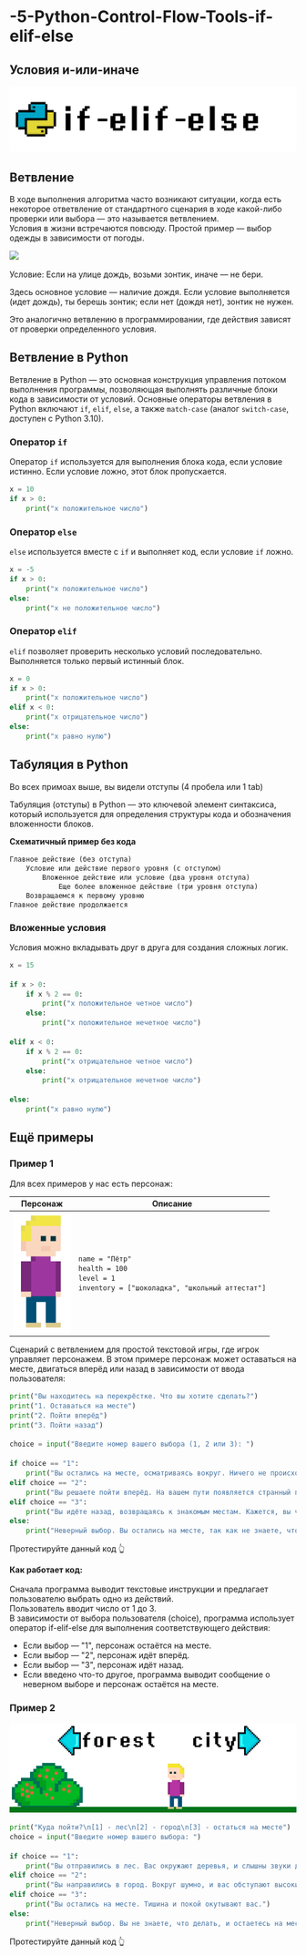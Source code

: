# -5-Python-Control-Flow-Tools-if-elif-else
## Условия и-или-иначе

<img src="https://github.com/TeachKait20/NoneCode/blob/main/if+elif+else%20py/banner.png?raw=true">

## Ветвление

В ходе выполнения алгоритма часто возникают ситуации, когда есть некоторое ответвление от стандартного сценария в ходе какой-либо проверки или выбора — это называется ветвлением. <br>
Условия в жизни встречаются повсюду. Простой пример — выбор одежды в зависимости от погоды. <br>

<img src="https://i.pinimg.com/originals/3a/8a/66/3a8a668cacdc42edc246a5e1c18309bb.gif">


Условие: Если на улице дождь, возьми зонтик, иначе — не бери. <br>

Здесь основное условие — наличие дождя. Если условие выполняется (идет дождь), ты берешь зонтик; если нет (дождя нет), зонтик не нужен.

Это аналогично ветвлению в программировании, где действия зависят от проверки определенного условия.


## Ветвление в Python

Ветвление в Python — это основная конструкция управления потоком выполнения программы, позволяющая выполнять различные блоки кода в зависимости от условий. Основные операторы ветвления в Python включают `if`, `elif`, `else`, а также `match-case` (аналог `switch-case`, доступен с Python 3.10). 

### Оператор `if`

Оператор `if` используется для выполнения блока кода, если условие истинно. Если условие ложно, этот блок пропускается.

```Python
x = 10
if x > 0:
    print("x положительное число")
```

### Оператор `else`

`else` используется вместе с `if` и выполняет код, если условие `if` ложно.

```Python
x = -5
if x > 0:
    print("x положительное число")
else:
    print("x не положительное число")
```

### Оператор `elif`

`elif` позволяет проверить несколько условий последовательно. Выполняется только первый истинный блок.

```Python
x = 0
if x > 0:
    print("x положительное число")
elif x < 0:
    print("x отрицательное число")
else:
    print("x равно нулю")
```

## Табуляция в Python

Во всех примоах выше, вы видели отступы (4 пробела или 1 tab)

Табуляция (отступы) в Python — это ключевой элемент синтаксиса, который используется для определения структуры кода и обозначения вложенности блоков.

**Схематичный пример без кода**
```
Главное действие (без отступа)
    Условие или действие первого уровня (с отступом)
        Вложенное действие или условие (два уровня отступа)
            Еще более вложенное действие (три уровня отступа)
    Возвращаемся к первому уровню
Главное действие продолжается
```

### Вложенные условия

Условия можно вкладывать друг в друга для создания сложных логик.


```Python
x = 15

if x > 0:
    if x % 2 == 0:
        print("x положительное четное число")
    else:
        print("x положительное нечетное число")

elif x < 0:
    if x % 2 == 0:
        print("x отрицательное четное число")
    else:
        print("x отрицательное нечетное число")

else:
    print("x равно нулю")
```

## Ещё примеры
### Пример 1

Для всех примеров у нас есть персонаж:

| Персонаж                                | Описание                                                                                     |
|-----------------------------------------|---------------------------------------------------------------------------------------------|
| <img src="https://github.com/TeachKait20/NoneCode/blob/main/if+elif+else%20py/pers-right.png?raw=true" width="100" alt="Персонаж"/>	 | `name = "Пётр"`<br>`health = 100`<br>`level = 1`<br>`inventory = ["шоколадка", "школьный аттестат"]`       |

Сценарий с ветвлением для простой текстовой игры, где игрок управляет персонажем. В этом примере персонаж может оставаться на месте, двигаться вперёд или назад в зависимости от ввода пользователя:

```Python
print("Вы находитесь на перекрёстке. Что вы хотите сделать?")
print("1. Оставаться на месте")
print("2. Пойти вперёд")
print("3. Пойти назад")

choice = input("Введите номер вашего выбора (1, 2 или 3): ")

if choice == "1":
    print("Вы остались на месте, осматриваясь вокруг. Ничего не происходит.")
elif choice == "2":
    print("Вы решаете пойти вперёд. На вашем пути появляется странный предмет!")
elif choice == "3":
    print("Вы идёте назад, возвращаясь к знакомым местам. Кажется, вы что-то забыли.")
else:
    print("Неверный выбор. Вы остались на месте, так как не знаете, что делать.")
```

Протестируйте данный код 👆

**Как работает код:** <br><br>
Сначала программа выводит текстовые инструкции и предлагает пользователю выбрать одно из действий. <br>
Пользователь вводит число от 1 до 3. <br>
В зависимости от выбора пользователя (choice), программа использует оператор if-elif-else для выполнения соответствующего действия: <br>
* Если выбор — "1", персонаж остаётся на месте.
* Если выбор — "2", персонаж идёт вперёд.
* Если выбор — "3", персонаж идёт назад.
* Если введено что-то другое, программа выводит сообщение о неверном выборе и персонаж остаётся на месте.

### Пример 2

<img src="https://github.com/TeachKait20/NoneCode/blob/main/if+elif+else%20py/banner_2.png?raw=true">

```Python
print("Куда пойти?\n[1] - лес\n[2] - город\n[3] - остаться на месте")
choice = input("Введите номер вашего выбора: ")

if choice == "1":
    print("Вы отправились в лес. Вас окружают деревья, и слышны звуки дикой природы.")
elif choice == "2":
    print("Вы направились в город. Вокруг шумно, и вас обступают высокие здания.")
elif choice == "3":
    print("Вы остались на месте. Тишина и покой окутывают вас.")
else:
    print("Неверный выбор. Вы не знаете, что делать, и остаетесь на месте.")
```

Протестируйте данный код 👆



